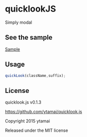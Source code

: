 # quicklookJS

Simply modal

## See the sample

[Sample](//ytamai.github.io/quicklook.js/sample/sample.html)


## Usage

```javascript
quickLook(className,suffix);
```


## License

quicklook.js v0.1.3

https://github.com/ytamai/quicklook.js


Copyright 2015 ytamai

Released under the MIT license